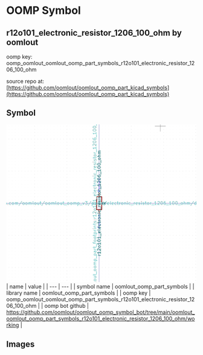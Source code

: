 # OOMP Symbol  
## r12o101_electronic_resistor_1206_100_ohm  by oomlout  
  
oomp key: oomp_oomlout_oomlout_oomp_part_symbols_r12o101_electronic_resistor_1206_100_ohm  
  
source repo at: [https://github.com/oomlout/oomlout_oomp_part_kicad_symbols](https://github.com/oomlout/oomlout_oomp_part_kicad_symbols)  
## Symbol  
  
[![working.png](working_600.png)](working.png)  
| name | value | 
| --- | --- | 
| symbol name | oomlout_oomp_part_symbols | 
| library name | oomlout_oomp_part_symbols | 
| oomp key | oomp_oomlout_oomlout_oomp_part_symbols_r12o101_electronic_resistor_1206_100_ohm | 
| oomp bot github | https://github.com/oomlout/oomlout_oomp_symbol_bot/tree/main/oomlout_oomlout_oomp_part_symbols_r12o101_electronic_resistor_1206_100_ohm/working | 
## Images  
